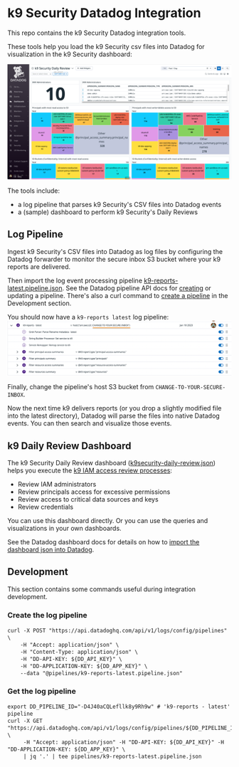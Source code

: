 # k9 Security Datadog Integration

This repo contains the k9 Security Datadog integration tools.

These tools help you load the k9 Security csv files into Datadog for visualization in the k9 Security dashboard:

![k9 Security Daily IAM Access Review for Datadog](assets/k9security-daily-review.dashboard.png)

The tools include:

* a log pipeline that parses k9 Security's CSV files into Datadog events
* a (sample) dashboard to perform k9 Security's Daily Reviews

## Log Pipeline
Ingest k9 Security's CSV files into Datadog as log files by configuring the Datadog forwarder to monitor the secure inbox S3 bucket where your k9 reports are delivered.

Then import the log event processing pipeline [k9-reports-latest.pipeline.json](pipelines/k9-reports-latest.pipeline.json).  See the Datadog pipeline API docs for [creating](https://docs.datadoghq.com/api/latest/logs-pipelines/?code-lang=curl#create-a-pipeline) or updating a pipeline.  There's also a curl command to [create a pipeline](#create-the-log-pipeline) in the Development section.

You should now have a `k9-reports latest` log pipeline:
![k9-reports latest log pipeline](assets/k9security-reports.pipeline.png)

Finally, change the pipeline's host S3 bucket from `CHANGE-TO-YOUR-SECURE-INBOX`.

Now the next time k9 delivers reports (or you drop a slightly modified file into the latest directory), Datadog will parse the files into native Datadog events.  You can then search and visualize those events.

## k9 Daily Review Dashboard
The k9 Security Daily Review dashboard ([k9security-daily-review.json](dashboards/k9security-daily-review.json)) helps you execute the [k9 IAM access review processes](https://www.k9security.io/docs/katas/):
 
* Review IAM administrators
* Review principals access for excessive permissions
* Review access to critical data sources and keys
* Review credentials

You can use this dashboard directly.  Or you can use the queries and visualizations in your own dashboards.

See the Datadog dashboard docs for details on how to [import the dashboard json into Datadog](https://docs.datadoghq.com/dashboards/#copy-import-or-export-dashboard-json).

## Development
This section contains some commands useful during integration development.

### Create the log pipeline

```shell
curl -X POST "https://api.datadoghq.com/api/v1/logs/config/pipelines" \
    -H "Accept: application/json" \
    -H "Content-Type: application/json" \
    -H "DD-API-KEY: ${DD_API_KEY}" \
    -H "DD-APPLICATION-KEY: ${DD_APP_KEY}" \
    --data "@pipelines/k9-reports-latest.pipeline.json"
```

### Get the log pipeline

```shell
export DD_PIPELINE_ID="-D4J40aCQLefllk8y9Rh9w" # 'k9-reports - latest' pipeline 
curl -X GET "https://api.datadoghq.com/api/v1/logs/config/pipelines/${DD_PIPELINE_ID}" \
     -H "Accept: application/json" -H "DD-API-KEY: ${DD_API_KEY}" -H "DD-APPLICATION-KEY: ${DD_APP_KEY}" \
     | jq '.' | tee pipelines/k9-reports-latest.pipeline.json
```